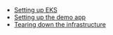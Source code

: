 * [Setting up EKS](docs/eks.md)
* [Setting up the demo app](github-pages-create-readme.md)
* [Tearing down the infrastructure](github-pages-create-readme.md)